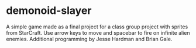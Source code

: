 demonoid-slayer
===============

A simple game made as a final project for a class group project with sprites from StarCraft. Use arrow keys to move and spacebar to fire on infinite alien enemies. Additional programming by Jesse Hardman and Brian Gale. 
